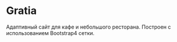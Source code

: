 # Gratia
Адаптивный сайт для кафе и небольшого ресторана.
Построен с использованием Bootstrap4 сетки. 
